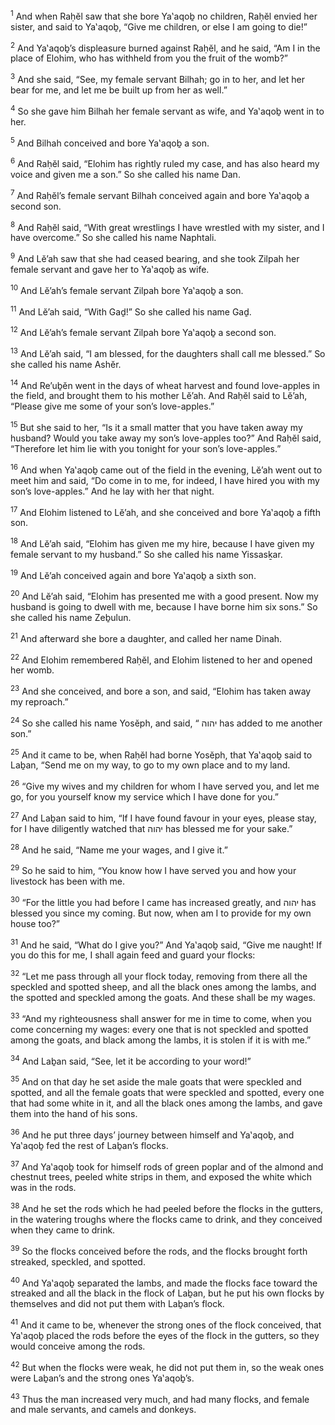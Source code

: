 <sup>1</sup> And when Raḥĕl saw that she bore Ya‛aqoḇ no children, Raḥĕl envied her sister, and said to Ya‛aqoḇ, “Give me children, or else I am going to die!”

<sup>2</sup> And Ya‛aqoḇ’s displeasure burned against Raḥĕl, and he said, “Am I in the place of Elohim, who has withheld from you the fruit of the womb?”

<sup>3</sup> And she said, “See, my female servant Bilhah; go in to her, and let her bear for me, and let me be built up from her as well.”

<sup>4</sup> So she gave him Bilhah her female servant as wife, and Ya‛aqoḇ went in to her.

<sup>5</sup> And Bilhah conceived and bore Ya‛aqoḇ a son.

<sup>6</sup> And Raḥĕl said, “Elohim has rightly ruled my case, and has also heard my voice and given me a son.” So she called his name Dan.

<sup>7</sup> And Raḥĕl’s female servant Bilhah conceived again and bore Ya‛aqoḇ a second son.

<sup>8</sup> And Raḥĕl said, “With great wrestlings I have wrestled with my sister, and I have overcome.” So she called his name Naphtali.

<sup>9</sup> And Lĕ’ah saw that she had ceased bearing, and she took Zilpah her female servant and gave her to Ya‛aqoḇ as wife.

<sup>10</sup> And Lĕ’ah’s female servant Zilpah bore Ya‛aqoḇ a son.

<sup>11</sup> And Lĕ’ah said, “With Gaḏ!” So she called his name Gaḏ.

<sup>12</sup> And Lĕ’ah’s female servant Zilpah bore Ya‛aqoḇ a second son.

<sup>13</sup> And Lĕ’ah said, “I am blessed, for the daughters shall call me blessed.” So she called his name Ashĕr.

<sup>14</sup> And Re’uḇĕn went in the days of wheat harvest and found love-apples in the field, and brought them to his mother Lĕ’ah. And Raḥĕl said to Lĕ’ah, “Please give me some of your son’s love-apples.”

<sup>15</sup> But she said to her, “Is it a small matter that you have taken away my husband? Would you take away my son’s love-apples too?” And Raḥĕl said, “Therefore let him lie with you tonight for your son’s love-apples.”

<sup>16</sup> And when Ya‛aqoḇ came out of the field in the evening, Lĕ’ah went out to meet him and said, “Do come in to me, for indeed, I have hired you with my son’s love-apples.” And he lay with her that night.

<sup>17</sup> And Elohim listened to Lĕ’ah, and she conceived and bore Ya‛aqoḇ a fifth son.

<sup>18</sup> And Lĕ’ah said, “Elohim has given me my hire, because I have given my female servant to my husband.” So she called his name Yissasḵar.

<sup>19</sup> And Lĕ’ah conceived again and bore Ya‛aqoḇ a sixth son.

<sup>20</sup> And Lĕ’ah said, “Elohim has presented me with a good present. Now my husband is going to dwell with me, because I have borne him six sons.” So she called his name Zeḇulun.

<sup>21</sup> And afterward she bore a daughter, and called her name Dinah.

<sup>22</sup> And Elohim remembered Raḥĕl, and Elohim listened to her and opened her womb.

<sup>23</sup> And she conceived, and bore a son, and said, “Elohim has taken away my reproach.”

<sup>24</sup> So she called his name Yosĕph, and said, “ יהוה has added to me another son.”

<sup>25</sup> And it came to be, when Raḥĕl had borne Yosĕph, that Ya‛aqoḇ said to Laḇan, “Send me on my way, to go to my own place and to my land.

<sup>26</sup> “Give my wives and my children for whom I have served you, and let me go, for you yourself know my service which I have done for you.”

<sup>27</sup> And Laḇan said to him, “If I have found favour in your eyes, please stay, for I have diligently watched that יהוה has blessed me for your sake.”

<sup>28</sup> And he said, “Name me your wages, and I give it.”

<sup>29</sup> So he said to him, “You know how I have served you and how your livestock has been with me.

<sup>30</sup> “For the little you had before I came has increased greatly, and יהוה has blessed you since my coming. But now, when am I to provide for my own house too?”

<sup>31</sup> And he said, “What do I give you?” And Ya‛aqoḇ said, “Give me naught! If you do this for me, I shall again feed and guard your flocks:

<sup>32</sup> “Let me pass through all your flock today, removing from there all the speckled and spotted sheep, and all the black ones among the lambs, and the spotted and speckled among the goats. And these shall be my wages.

<sup>33</sup> “And my righteousness shall answer for me in time to come, when you come concerning my wages: every one that is not speckled and spotted among the goats, and black among the lambs, it is stolen if it is with me.”

<sup>34</sup> And Laḇan said, “See, let it be according to your word!”

<sup>35</sup> And on that day he set aside the male goats that were speckled and spotted, and all the female goats that were speckled and spotted, every one that had some white in it, and all the black ones among the lambs, and gave them into the hand of his sons.

<sup>36</sup> And he put three days’ journey between himself and Ya‛aqoḇ, and Ya‛aqoḇ fed the rest of Laḇan’s flocks.

<sup>37</sup> And Ya‛aqoḇ took for himself rods of green poplar and of the almond and chestnut trees, peeled white strips in them, and exposed the white which was in the rods.

<sup>38</sup> And he set the rods which he had peeled before the flocks in the gutters, in the watering troughs where the flocks came to drink, and they conceived when they came to drink.

<sup>39</sup> So the flocks conceived before the rods, and the flocks brought forth streaked, speckled, and spotted.

<sup>40</sup> And Ya‛aqoḇ separated the lambs, and made the flocks face toward the streaked and all the black in the flock of Laḇan, but he put his own flocks by themselves and did not put them with Laḇan’s flock.

<sup>41</sup> And it came to be, whenever the strong ones of the flock conceived, that Ya‛aqoḇ placed the rods before the eyes of the flock in the gutters, so they would conceive among the rods.

<sup>42</sup> But when the flocks were weak, he did not put them in, so the weak ones were Laḇan’s and the strong ones Ya‛aqoḇ’s.

<sup>43</sup> Thus the man increased very much, and had many flocks, and female and male servants, and camels and donkeys.

